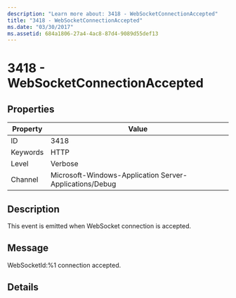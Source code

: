 ```yaml
---
description: "Learn more about: 3418 - WebSocketConnectionAccepted"
title: "3418 - WebSocketConnectionAccepted"
ms.date: "03/30/2017"
ms.assetid: 684a1806-27a4-4ac8-87d4-9089d55def13
---
```

# 3418 - WebSocketConnectionAccepted

## Properties

| Property | Value |
| - | - |
|ID|3418|  
|Keywords|HTTP|  
|Level|Verbose|  
|Channel|Microsoft-Windows-Application Server-Applications/Debug|  
  
## Description  

 This event is emitted when WebSocket connection is accepted.  
  
## Message  

 WebSocketId:%1 connection accepted.  
  
## Details
